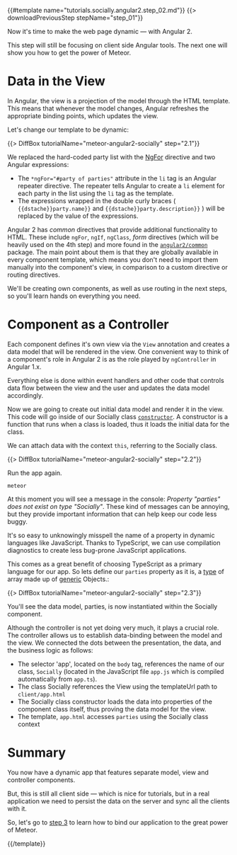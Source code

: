 {{#template name="tutorials.socially.angular2.step_02.md"}}
{{> downloadPreviousStep stepName="step_01"}}

Now it's time to make the web page dynamic — with Angular 2.

This step will still be focusing on client side Angular tools. The next one will show you how to get the power of Meteor.

# Data in the View

In Angular, the view is a projection of the model through the HTML template. This means that whenever the model changes, Angular refreshes the appropriate binding points, which updates the view.

Let's change our template to be dynamic:

{{> DiffBox tutorialName="meteor-angular2-socially" step="2.1"}}

We replaced the hard-coded party list with the [NgFor](https://angular.io/docs/js/latest/api/directives/NgFor-class.html) directive and two Angular expressions:

- The `*ngFor="#party of parties"` attribute in the `li` tag is an Angular repeater directive. The repeater tells Angular to create a `li` element for each party in the list using the `li` tag as the template.
- The expressions wrapped in the double curly braces ( `{{dstache}}party.name}}` and `{{dstache}}party.description}}` ) will be replaced by the value of the expressions.

Angular 2 has _common_ directives that provide additional functionality to HTML. These include `ngFor`, `ngIf`, `ngClass`, _form_ directives (which will be heavily used on the 4th step) and more found in the [`angular2/common`](https://angular.io/docs/ts/latest/api/common/) package. The main point about them is that they are globally available in every component template, which means you don't need to import them manually into the component's view, in comparison to a custom directive or routing directives.

We'll be creating own components, as well as use routing in the next steps, so you'll learn hands on everything you need.

# Component as a Controller

Each component defines it's own view via the `View` annotation and creates a data model that will be rendered in the view. One convenient way to think of a component's role in Angular 2 is as the role played by `ngController` in Angular 1.x.

Everything else is done within event handlers and other code that controls data flow between the view and the user
and updates the data model accordingly.

Now we are going to create out initial data model and render it in the view.
This code will go inside of our Socially class [`constructor`](https://developer.mozilla.org/en-US/docs/Web/JavaScript/Reference/Classes/constructor). A constructor is a function that runs when a class is loaded, thus it loads the initial data for the class.

We can attach data with the context `this`, referring to the Socially class.

{{> DiffBox tutorialName="meteor-angular2-socially" step="2.2"}}

Run the app again.

    meteor

At this moment you will see a message in the console: _Property "parties" does not exist on type "Socially"_.
These kind of messages can be annoying, but they provide important information that can help keep our code less buggy.

It's so easy to unknowingly misspell the name of a property in dynamic languages like JavaScript.
Thanks to TypeScript, we can use compilation diagnostics to create less bug-prone JavaScript applications.

This comes as a great benefit of choosing TypeScript as a primary language
for our app. So lets define our `parties` property as it is, a [type](http://www.typescriptlang.org/Handbook#basic-types) of array made up of [generic](http://www.typescriptlang.org/Handbook#generics) Objects.:

{{> DiffBox tutorialName="meteor-angular2-socially" step="2.3"}}

You'll see the data model, parties, is now instantiated within the Socially component.

Although the controller is not yet doing very much, it plays a crucial role. The controller allows us to establish data-binding between the model and the view. We connected the dots between the presentation, the data, and the business logic as follows:

- The selector 'app', located on the `body` tag, references the name of our class, `Socially` (located in the JavaScript file `app.js` which is compiled automatically from `app.ts`).
- The class Socially references the View using the templateUrl path to `client/app.html`
- The Socially class constructor loads the data into properties of the component class itself, thus proving the data model for the view.
- The template, `app.html` accesses `parties` using the Socially class context

# Summary

You now have a dynamic app that features separate model, view and controller components.

But, this is still all client side — which is nice for tutorials, but in a real application we need to persist the data on the server and sync all the clients with it.

So, let's go to [step 3](/tutorials/angular2/3-way-data-binding) to learn how to bind our application to the great power of Meteor.

{{/template}}
